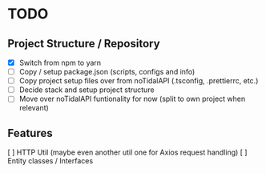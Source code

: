 # TODO

## Project Structure / Repository

- [x] Switch from npm to yarn
- [ ] Copy / setup package.json (scripts, configs and info)
- [ ] Copy project setup files over from noTidalAPI (.tsconfig, .prettierrc, etc.)
- [ ] Decide stack and setup project structure
- [ ] Move over noTidalAPI funtionality for now (split to own project when relevant)

## Features

[ ] HTTP Util (maybe even another util one for Axios request handling)
[ ] Entity classes / Interfaces
